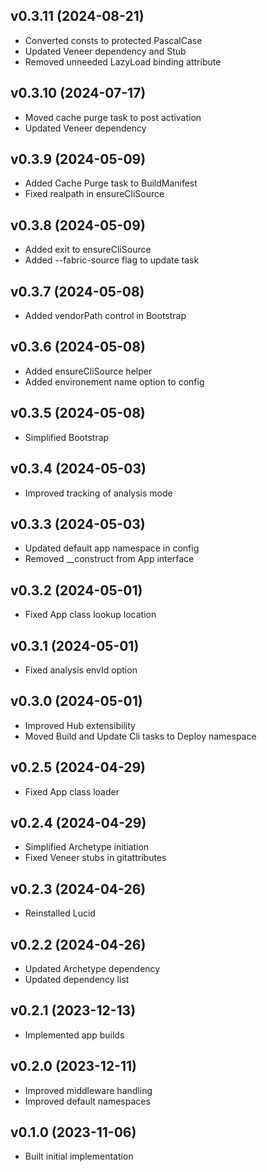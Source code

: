 ## v0.3.11 (2024-08-21)
* Converted consts to protected PascalCase
* Updated Veneer dependency and Stub
* Removed unneeded LazyLoad binding attribute

## v0.3.10 (2024-07-17)
* Moved cache purge task to post activation
* Updated Veneer dependency

## v0.3.9 (2024-05-09)
* Added Cache Purge task to BuildManifest
* Fixed realpath in ensureCliSource

## v0.3.8 (2024-05-09)
* Added exit to ensureCliSource
* Added --fabric-source flag to update task

## v0.3.7 (2024-05-08)
* Added vendorPath control in Bootstrap

## v0.3.6 (2024-05-08)
* Added ensureCliSource helper
* Added environement name option to config

## v0.3.5 (2024-05-08)
* Simplified Bootstrap

## v0.3.4 (2024-05-03)
* Improved tracking of analysis mode

## v0.3.3 (2024-05-03)
* Updated default app namespace in config
* Removed __construct from App interface

## v0.3.2 (2024-05-01)
* Fixed App class lookup location

## v0.3.1 (2024-05-01)
* Fixed analysis envId option

## v0.3.0 (2024-05-01)
* Improved Hub extensibility
* Moved Build and Update Cli tasks to Deploy namespace

## v0.2.5 (2024-04-29)
* Fixed App class loader

## v0.2.4 (2024-04-29)
* Simplified Archetype initiation
* Fixed Veneer stubs in gitattributes

## v0.2.3 (2024-04-26)
* Reinstalled Lucid

## v0.2.2 (2024-04-26)
* Updated Archetype dependency
* Updated dependency list

## v0.2.1 (2023-12-13)
* Implemented app builds

## v0.2.0 (2023-12-11)
* Improved middleware handling
* Improved default namespaces

## v0.1.0 (2023-11-06)
* Built initial implementation
